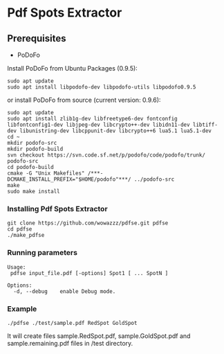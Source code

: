# Pdf Spots Extractor


## Prerequisites

 - PoDoFo


Install PoDoFo from Ubuntu Packages (0.9.5):

	sudo apt update
	sudo apt install libpodofo-dev libpodofo-utils libpodofo0.9.5


or install PoDoFo from source (current version: 0.9.6):

	sudo apt update
	sudo apt install zlib1g-dev libfreetype6-dev fontconfig libfontconfig1-dev libjpeg-dev libcrypto++-dev libidn11-dev libtiff-dev libunistring-dev libcppunit-dev libcrypto++6 lua5.1 lua5.1-dev
	cd ~
	mkdir podofo-src
	mkdir podofo-build
	svn checkout https://svn.code.sf.net/p/podofo/code/podofo/trunk/ podofo-src
	cd podofo-build
	cmake -G "Unix Makefiles" /***-DCMAKE_INSTALL_PREFIX="$HOME/podofo"***/ ../podofo-src
	make
	sudo make install
	
	
### Installing Pdf Spots Extractor

    git clone https://github.com/wowazzz/pdfse.git pdfse
	cd pdfse
	./make_pdfse


### Running parameters

	Usage:
	 pdfse input_file.pdf [-options] Spot1 [ ... SpotN ]

	Options:
	  -d, --debug    enable Debug mode.


### Example

	./pdfse ./test/sample.pdf RedSpot GoldSpot
	
	
It will create files sample.RedSpot.pdf, sample.GoldSpot.pdf and sample.remaining.pdf files in /test directory.


